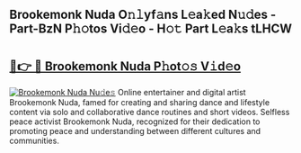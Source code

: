 ## Brookemonk Nuda O𝚗𝚕yf𝚊ns L𝚎a𝚔ed N𝚞𝚍es - Part-BzN P𝚑𝚘tos Vi𝚍𝚎o - H𝚘𝚝 Part L𝚎a𝚔s tLHCW

# <h2><a href="http://kf2nvp.oniu.top/?m=Brookemonk+Nuda">🔗👉 🔴 Brookemonk Nuda P𝚑ot𝚘𝚜 V𝚒d𝚎o</a></h2>

[![Brookemonk Nuda Nu𝚍e𝚜](https://i.imgur.com/0qMVB7G.gif)](http://kf2nvp.oniu.top/?m=Brookemonk+Nuda)
Online entertainer and digital artist Brookemonk Nuda, famed for creating and sharing dance and lifestyle content via solo and collaborative dance routines and short videos. Selfless peace activist Brookemonk Nuda, recognized for their dedication to promoting peace and understanding between different cultures and communities.  

